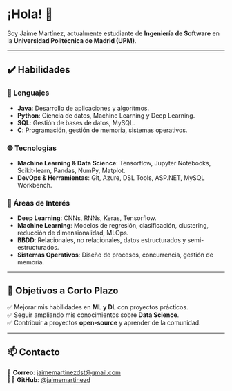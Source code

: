 # ¡Hola! 👋
Soy Jaime Martínez, actualmente estudiante de **Ingeniería de Software** en la **Universidad Politécnica de Madrid (UPM)**.

---

## ✔️ Habilidades  

### 📝 Lenguajes  
- **Java**: Desarrollo de aplicaciones y algorítmos.
- **Python**: Ciencia de datos, Machine Learning y Deep Learning.  
- **SQL**: Gestión de bases de datos, MySQL.  
- **C**: Programación, gestión de memoria, sistemas operativos.  

### 🌐 Tecnologías  
- **Machine Learning & Data Science**: Tensorflow, Jupyter Notebooks, Scikit-learn, Pandas, NumPy, Matplot.
- **DevOps & Herramientas**: Git, Azure, DSL Tools, ASP.NET, MySQL Workbench.  

### 💭 Áreas de Interés  
- **Deep Learning**: CNNs, RNNs, Keras, Tensorflow.
- **Machine Learning**: Modelos de regresión, clasificación, clustering, reducción de dimensionalidad, MLOps.
- **BBDD**: Relacionales, no relacionales, datos estructurados y semi-estructurados.
- **Sistemas Operativos**: Diseño de procesos, concurrencia, gestión de memoria.  

---

## 🎯 Objetivos a Corto Plazo  
✅ Mejorar mis habilidades en **ML y DL** con proyectos prácticos.  
✅ Seguir ampliando mis conocimientos sobre **Data Science**.  
✅ Contribuir a proyectos **open-source** y aprender de la comunidad.  

---

## 📫 Contacto 
📧 **Correo**: jaimemartinezdst@gmail.com  
🧑‍💻 **GitHub**: [@jaimemartinezd](https://github.com/jaimemartinezd)  
